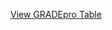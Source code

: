 [View GRADEpro Table](https://gdt.gradepro.org/presentations/#/p_l_a_ce434133-8051-5d54-8b9a-18ebaf9fed63_9889d7e3-beb6-47ad-b446-29092410e129_e3bef251-77d5-4ac4-9e6a-665c73fccbbb.html) 
